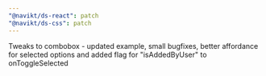 ```yaml
---
"@navikt/ds-react": patch
"@navikt/ds-css": patch
---
```


Tweaks to combobox - updated example, small bugfixes, better affordance for selected options and added flag for "isAddedByUser" to onToggleSelected
